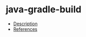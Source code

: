 # java-gradle-build

- [Description](https://github.com/bakdata/ci-templates/tree/feat/doc/docs/descriptions/actions/java-gradle-build)
- [References](https://github.com/bakdata/ci-templates/tree/feat/doc/docs/references/actions/java-gradle-build)
